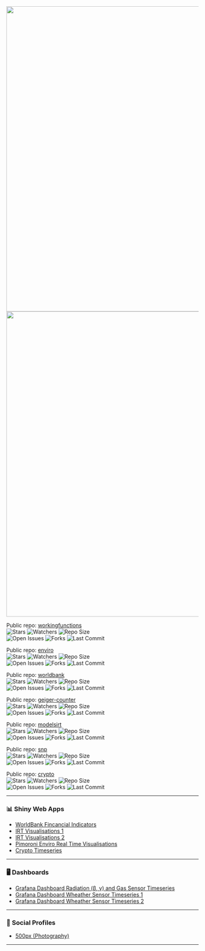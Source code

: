 <!-- Profile README for sedzinfo with personalized suggestions -->

<!-- Main Stats Card (Dark Theme, Wider, More Stats) -->
<img src="https://github-readme-stats.vercel.app/api?username=sedzinfo&show_icons=true&count_private=true&include_all_commits=true&theme=transparent&show=reviews,discussions_started,discussions_answered,prs_merged,prs_merged_percentage" width="800"/>

<!-- Top Languages Card (Dark Theme, More Languages, Wider) -->
<img src="https://github-readme-stats.vercel.app/api/top-langs/?username=sedzinfo&show_icons=true&langs_count=20&count_private=true&include_all_commits=true&theme=transparent" width="800"/>

Public repo: [workingfunctions](https://github.com/sedzinfo/workingfunctions)  
![Stars](https://img.shields.io/github/stars/sedzinfo/workingfunctions?style=social)
![Watchers](https://img.shields.io/github/watchers/sedzinfo/workingfunctions?style=social)
![Repo Size](https://img.shields.io/github/repo-size/sedzinfo/workingfunctions?color=orange)  
![Open Issues](https://img.shields.io/github/issues/sedzinfo/workingfunctions)
![Forks](https://img.shields.io/github/forks/sedzinfo/workingfunctions?style=social)
![Last Commit](https://img.shields.io/github/last-commit/sedzinfo/workingfunctions?logo=github)

Public repo: [enviro](https://github.com/sedzinfo/enviro)  
![Stars](https://img.shields.io/github/stars/sedzinfo/enviro?style=social)
![Watchers](https://img.shields.io/github/watchers/sedzinfo/enviro?style=social)
![Repo Size](https://img.shields.io/github/repo-size/sedzinfo/enviro?color=orange)  
![Open Issues](https://img.shields.io/github/issues/sedzinfo/enviro)
![Forks](https://img.shields.io/github/forks/sedzinfo/enviro?style=social)
![Last Commit](https://img.shields.io/github/last-commit/sedzinfo/enviro?logo=github)

Public repo: [worldbank](https://github.com/sedzinfo/worldbank)  
![Stars](https://img.shields.io/github/stars/sedzinfo/worldbank?style=social)
![Watchers](https://img.shields.io/github/watchers/sedzinfo/worldbank?style=social)
![Repo Size](https://img.shields.io/github/repo-size/sedzinfo/worldbank?color=orange)  
![Open Issues](https://img.shields.io/github/issues/sedzinfo/worldbank)
![Forks](https://img.shields.io/github/forks/sedzinfo/worldbank?style=social)
![Last Commit](https://img.shields.io/github/last-commit/sedzinfo/worldbank?logo=github)

Public repo: [geiger-counter](https://github.com/sedzinfo/geiger-counter)  
![Stars](https://img.shields.io/github/stars/sedzinfo/geiger-counter?style=social)
![Watchers](https://img.shields.io/github/watchers/sedzinfo/geiger-counter?style=social)
![Repo Size](https://img.shields.io/github/repo-size/sedzinfo/geiger-counter?color=orange)  
![Open Issues](https://img.shields.io/github/issues/sedzinfo/geiger-counter)
![Forks](https://img.shields.io/github/forks/sedzinfo/geiger-counter?style=social)
![Last Commit](https://img.shields.io/github/last-commit/sedzinfo/geiger-counter?logo=github)

Public repo: [modelsirt](https://github.com/sedzinfo/modelsirt)  
![Stars](https://img.shields.io/github/stars/sedzinfo/modelsirt?style=social)
![Watchers](https://img.shields.io/github/watchers/sedzinfo/modelsirt?style=social)
![Repo Size](https://img.shields.io/github/repo-size/sedzinfo/modelsirt?color=orange)  
![Open Issues](https://img.shields.io/github/issues/sedzinfo/modelsirt)
![Forks](https://img.shields.io/github/forks/sedzinfo/modelsirt?style=social)
![Last Commit](https://img.shields.io/github/last-commit/sedzinfo/modelsirt?logo=github)

Public repo: [snp](https://github.com/sedzinfo/snp)  
![Stars](https://img.shields.io/github/stars/sedzinfo/snp?style=social)
![Watchers](https://img.shields.io/github/watchers/sedzinfo/snp?style=social)
![Repo Size](https://img.shields.io/github/repo-size/sedzinfo/snp?color=orange)  
![Open Issues](https://img.shields.io/github/issues/sedzinfo/snp)
![Forks](https://img.shields.io/github/forks/sedzinfo/snp?style=social)
![Last Commit](https://img.shields.io/github/last-commit/sedzinfo/snp?logo=github)

Public repo: [crypto](https://github.com/sedzinfo/crypto)  
![Stars](https://img.shields.io/github/stars/sedzinfo/crypto?style=social)
![Watchers](https://img.shields.io/github/watchers/sedzinfo/crypto?style=social)
![Repo Size](https://img.shields.io/github/repo-size/sedzinfo/crypto?color=orange)  
![Open Issues](https://img.shields.io/github/issues/sedzinfo/crypto)
![Forks](https://img.shields.io/github/forks/sedzinfo/crypto?style=social)
![Last Commit](https://img.shields.io/github/last-commit/sedzinfo/crypto?logo=github)

---

### 📊 Shiny Web Apps

- <a href="https://dimitrios.shinyapps.io/worldbank/" target="_blank">WorldBank Fincancial Indicators</a>
- <a href="https://dimitrios.shinyapps.io/modelsirt/" target="_blank">IRT Visualisations 1</a>
- <a href="https://dimitrios.shinyapps.io/mleirt/" target="_blank">IRT Visualisations 2</a>
- <a href="https://sedzinfo.shinyapps.io/pimoroni_enviro/" target="_blank">Pimoroni Enviro Real Time Visualisations</a>
- <a href="https://dimitrios.shinyapps.io/crypto_timeseries/" target="_blank">Crypto Timeseries</a>

---

### 🖥️ Dashboards

- <a href="https://sedzinfo.grafana.net/public-dashboards/3cb2f6f229204ffc970aee36f41bb3f6" target="_blank">Grafana Dashboard Radiation (β, γ) and Gas Sensor Timeseries</a>
- <a href="https://sedzinfo.grafana.net/public-dashboards/425b920caf1b48dfb15fc829d322e949" target="_blank">Grafana Dashboard Wheather Sensor Timeseries 1</a>
- <a href="https://sedzinfo.grafana.net/public-dashboards/ef4111089eb74c56ad96ce3b082cc55a" target="_blank">Grafana Dashboard Wheather Sensor Timeseries 2</a>

---

### 👤 Social Profiles

- <a href="https://500px.com/sedzinfo" target="_blank">500px (Photography)</a>

---



<!-- Generated with Copilot: Suggestions to help you grow your GitHub presence! -->

